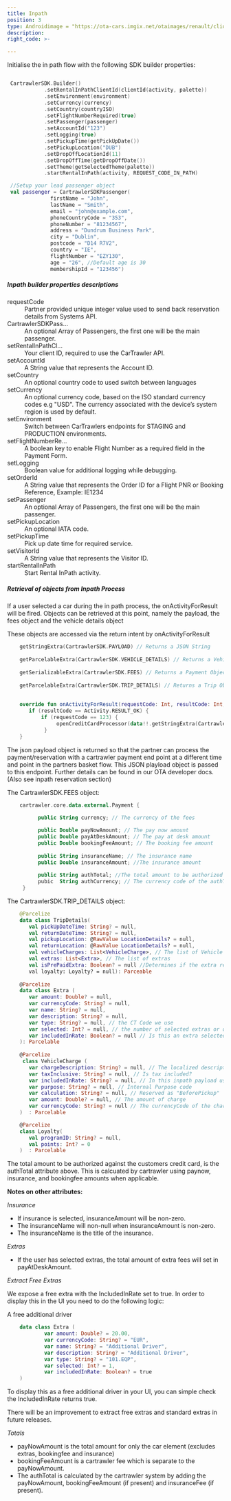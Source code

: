 ```yaml
---
title: Inpath
position: 3
type: Androidimage = "https://ota-cars.imgix.net/otaimages/renault/clio_3dr_nologo.jpg?w=180&dpr=2",
description:
right_code: >-

---
```


Initialise the in path flow with the following SDK builder properties:

```kotlin

 CartrawlerSDK.Builder()
            .setRentalInPathClientId(clientId(activity, palette))
            .setEnvironment(environment)
            .setCurrency(currency)
            .setCountry(countryISO)
            .setFlightNumberRequired(true)
            .setPassenger(passenger)
            .setAccountId("123")
            .setLogging(true)
            .setPickupTime(getPickUpDate())
            .setPickupLocation("DUB")
            .setDropOffLocationId(11)
            .setDropOffTime(getDropOffDate())
            .setTheme(getSelectedTheme(palette))
            .startRentalInPath(activity, REQUEST_CODE_IN_PATH)

 //Setup your lead passenger object
 val passenger = CartrawlerSDKPassenger(
              firstName = "John",
              lastName = "Smith",
              email = "john@example.com",
              phoneCountryCode = "353",
              phoneNumber = "81234567",
              address = "Dundrum Business Park",
              city = "Dublin",
              postcode = "D14 R7V2",
              country = "IE", 
              flightNumber = "EZY130",
              age = "26", //Default age is 30
              membershipId = "123456") 

```

<h5>Inpath builder properties descriptions</h5>

<dl>
<dt>requestCode</dt><dd>Partner provided unique integer value used to send back reservation details from Systems API.</dd>
<dt>CartrawlerSDKPass...</dt><dd>An optional Array of Passengers, the first one will be the main passenger.</dd>
<dt>setRentalInPathCl...</dt><dd>Your client ID, required to use the CarTrawler API.</dd>
<dt>setAccountId</dt><dd>A String value that represents the Account ID.</dd>
<dt>setCountry</dt><dd>An optional country code to used switch between languages</dd>
<dt>setCurrency</dt><dd>An optional currency code, based on the ISO standard currency codes e.g "USD". The currency associated with the device’s system region is used by default.</dd>
<dt>setEnvironment</dt><dd>Switch between CarTrawlers endpoints for STAGING and PRODUCTION environments.</dd>
<dt>setFlightNumberRe...</dt><dd>A boolean key to enable Flight Number as a required field in the Payment Form.</dd>
<dt>setLogging</dt><dd>Boolean value for additional logging while debugging.</dd>
<dt>setOrderId</dt><dd>A String value that represents the Order ID for a Flight PNR or Booking Reference, Example: IE1234</dd>
<dt>setPassenger</dt><dd>An optional Array of Passengers, the first one will be the main passenger.</dd>
<dt>setPickupLocation</dt><dd>An optional IATA code.</dd>
<dt>setPickupTime</dt><dd>Pick up date time for required service.</dd>
<dt>setVisitorId</dt><dd>A String value that represents the Visitor ID.</dd>
<dt>startRentalInPath</dt><dd>Start Rental InPath activity.</dd></dl>


<h5>Retrieval of objects from Inpath Process</h5>


If a user selected a car during the in path process, the onActivityForResult will be fired. Objects can be retrieved at this point, namely the payload, the fees object and the vehicle details object

These objects are accessed via the return intent by onActivityForResult

```kotlin   
    getStringExtra(CartrawlerSDK.PAYLOAD) // Returns a JSON String
    
    getParcelableExtra(CartrawlerSDK.VEHICLE_DETAILS) // Returns a VehicleDetails Object
    
    getSerializableExtra(CartrawlerSDK.FEES) // Returns a Payment Object
    
    getParcelableExtra(CartrawlerSDK.TRIP_DETAILS) // Returns a Trip Object with extras included
        
        
    override fun onActivityForResult(requestCode: Int, resultCode: Int, data: Intent?) {
       if (resultCode == Activity.RESULT_OK) {
           if (requestCode == 123) {
                openCreditCardProcessor(data!!.getStringExtra(CartrawlerSDK.PAYLOAD))
            }      
    }
```    
    
The json payload object is returned so that the partner can process the payment/reservation with a cartrawler payment end point at a different time and point in the partners basket flow. This JSON playload object is passed to this endpoint. 
Further details can be found in our OTA developer docs. (Also see inpath reservation section)

The CartrawlerSDK.FEES object:
```kotlin
    cartrawler.core.data.external.Payment {
          
          public String currency; // The currency of the fees

          public Double payNowAmount; // The pay now amount
          public Double payAtDeskAmount; // The pay at desk amount
          public Double bookingFeeAmount; // The booking fee amount
      
          public String insuranceName; // The insurance name
          public Double insuranceAmount; //The insurance amount
          
          public String authTotal; //The total amount to be authorized against the customers credit card.
          pubic  String authCurrency; // The currency code of the authTotal
     }
```
    
The CartrawlerSDK.TRIP_DETAILS object:
```kotlin
    @Parcelize
    data class TripDetails(
       val pickUpDateTime: String? = null,
       val returnDateTime: String? = null,
       val pickupLocation: @RawValue LocationDetails? = null,
       val returnLocation: @RawValue LocationDetails? = null,
       val vehicleCharges: List<VehicleCharge>, // The list of Vehicle Charges
       val extras: List<Extra>, // The list of extras
       val isPrePaidExtra: Boolean? = null //Determines if the extra requires payment
       val loyalty: Loyalty? = null): Parceable 
            
    @Parcelize
    data class Extra (
       var amount: Double? = null,
       var currencyCode: String? = null,
       var name: String? = null,
       var description: String? = null,
       var type: String? = null, // the CT Code we use
       var selected: Int? = null, // the number of selected extras or qty
       var includedInRate: Boolean? = null // Is this an extra selected by the user or already part of rate
    ): Parcelable
    
    @Parcelize
     class VehicleCharge (
       var chargeDescription: String? = null, // The localized description
       var taxInclusive: String? = null, // Is tax included?
       var includedInRate: String? = null, // In this inpath payload use case this is always 'true'
       var purpose: String? = null, // Internal Purpose code
       var calculation: String? = null, // Reserved as "BeforePickup"
       var amount: Double? = null, // The amount of charge
       var currencyCode: String? = null // The currencyCode of the charge
    )  : Parcelable

    @Parcelize
    class Loyalty(
       val programID: String? = null,
       val points: Int? = 0
    )  : Parcelable
```
          
     
The total amount to be authorized against the customers credit card, is the authTotal attribute above. This is calcuated by cartrawler using paynow, insurance, and bookingfee amounts when applicable.
 
**Notes on other attributes:**

*Insurance*
* If insurance is selected, insuranceAmount will be non-zero.
* The insuranceName will non-null when insuranceAmount is non-zero.
* The insuranceName is the title of the insurance.

*Extras*
* If the user has selected extras, the total amount of extra fees will set in payAtDeskAmount. <br>

*Extract Free Extras*

We expose a free extra with the IncludedInRate set to true. In order to display this in the UI you need to do the following logic:

A free additional driver

```kotlin  
    data class Extra (
            var amount: Double? = 20.00,
            var currencyCode: String? = "EUR",
            var name: String? = "Additional Driver",
            var description: String? = "Additional Driver",
            var type: String? = "101.EQP",
            var selected: Int? = 1, 
            var includedInRate: Boolean? = true
    )
```

To display this as a free additional driver in your UI, you can simple check the IncludedInRate returns true. 

There will be an improvement to extract free extras and standard extras in future releases.


*Totals*
* payNowAmount is the total amount for only the car element (excludes extras,  bookingfee and insurance)
* bookingFeeAmount is a cartrawler fee which is separate to the payNowAmount.
* The authTotal is calculated by the cartrawler system by adding the payNowAmount, bookingFeeAmount (if present) and insuranceFee (if present).
